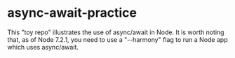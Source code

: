 # async-await-practice
This "toy repo" illustrates the use of async/await in Node. It is worth noting that, as of Node 7.2.1, you need to use a "--harmony" flag to run a Node app which uses async/await.
